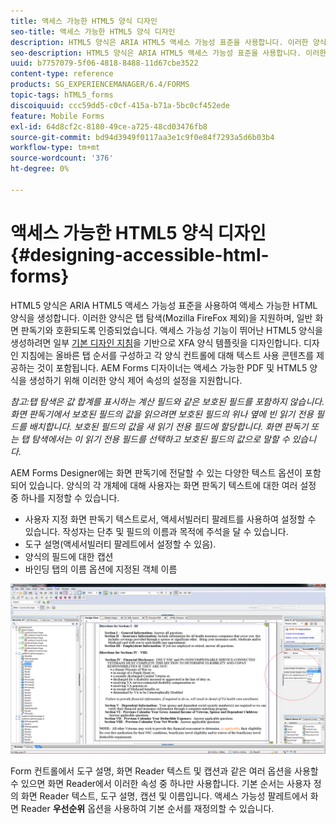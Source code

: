 ```yaml
---
title: 액세스 가능한 HTML5 양식 디자인
seo-title: 액세스 가능한 HTML5 양식 디자인
description: HTML5 양식은 ARIA HTML5 액세스 가능성 표준을 사용합니다. 이러한 양식은 탭 탐색 기능을 지원하고 일반 화면 판독기와 호환될 수 있도록 인증되었습니다.
seo-description: HTML5 양식은 ARIA HTML5 액세스 가능성 표준을 사용합니다. 이러한 양식은 탭 탐색 기능을 지원하고 일반 화면 판독기와 호환될 수 있도록 인증되었습니다.
uuid: b7757079-5f06-4818-8488-11d67cbe3522
content-type: reference
products: SG_EXPERIENCEMANAGER/6.4/FORMS
topic-tags: hTML5_forms
discoiquuid: ccc59dd5-c0cf-415a-b71a-5bc0cf452ede
feature: Mobile Forms
exl-id: 64d8cf2c-8180-49ce-a725-48cd03476fb8
source-git-commit: bd94d3949f0117aa3e1c9f0e84f7293a5d6b03b4
workflow-type: tm+mt
source-wordcount: '376'
ht-degree: 0%

---
```


# 액세스 가능한 HTML5 양식 디자인 {#designing-accessible-html-forms}

HTML5 양식은 ARIA HTML5 액세스 가능성 표준을 사용하여 액세스 가능한 HTML 양식을 생성합니다. 이러한 양식은 탭 탐색(Mozilla FireFox 제외)을 지원하며, 일반 화면 판독기와 호환되도록 인증되었습니다. 액세스 가능성 기능이 뛰어난 HTML5 양식을 생성하려면 일부 [기본 디자인 지침](/help/forms/using/best-practices-for-html5-forms.md)을 기반으로 XFA 양식 템플릿을 디자인합니다. 디자인 지침에는 올바른 탭 순서를 구성하고 각 양식 컨트롤에 대해 텍스트 사용 콘텐츠를 제공하는 것이 포함됩니다. AEM Forms 디자이너는 액세스 가능한 PDF 및 HTML5 양식을 생성하기 위해 이러한 양식 제어 속성의 설정을 지원합니다.

*참고:탭 탐색은 값 합계를 표시하는 계산 필드와 같은 보호된 필드를 포함하지 않습니다. 화면 판독기에서 보호된 필드의 값을 읽으려면 보호된 필드의 위나 옆에 빈 읽기 전용 필드를 배치합니다. 보호된 필드의 값을 새 읽기 전용 필드에 할당합니다. 화면 판독기 또는 탭 탐색에서는 이 읽기 전용 필드를 선택하고 보호된 필드의 값으로 말할 수 있습니다.*

AEM Forms Designer에는 화면 판독기에 전달할 수 있는 다양한 텍스트 옵션이 포함되어 있습니다. 양식의 각 개체에 대해 사용자는 화면 판독기 텍스트에 대한 여러 설정 중 하나를 지정할 수 있습니다.

* 사용자 지정 화면 판독기 텍스트로서, 액세서빌러티 팔레트를 사용하여 설정할 수 있습니다. 작성자는 단추 및 필드의 이름과 목적에 주석을 달 수 있습니다.
* 도구 설명(액세서빌러티 팔레트에서 설정할 수 있음).
* 양식의 필드에 대한 캡션
* 바인딩 탭의 이름 옵션에 지정된 객체 이름

![접근성](assets/accessibility.png)

Form 컨트롤에서 도구 설명, 화면 Reader 텍스트 및 캡션과 같은 여러 옵션을 사용할 수 있으면 화면 Reader에서 이러한 속성 중 하나만 사용합니다. 기본 순서는 사용자 정의 화면 Reader 텍스트, 도구 설명, 캡션 및 이름입니다. 액세스 가능성 팔레트에서 화면 Reader **우선순위** 옵션을 사용하여 기본 순서를 재정의할 수 있습니다.
